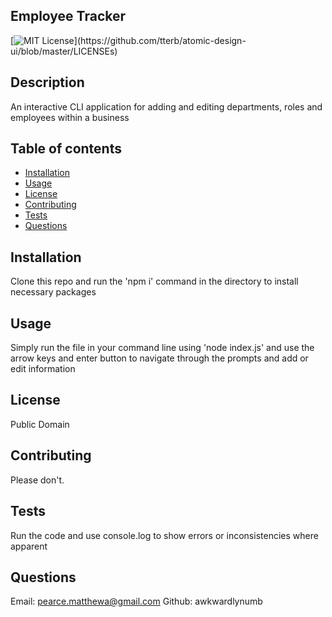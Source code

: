 ## Employee Tracker

  [![MIT License](https://img.shields.io/apm/l/atomic-design-ui.svg?)](https://github.com/tterb/atomic-design-ui/blob/master/LICENSEs)

## Description
An interactive CLI application for adding and editing departments, roles and employees within a business

<!-- TABLE OF CONTENTS -->
## Table of contents
* [Installation](#Installation)
* [Usage](#Usage)
* [License](#License)
* [Contributing](#Contributing)
* [Tests](#Tests)
* [Questions](#Questions)
 
## Installation
Clone this repo and run the 'npm i' command in the directory to install necessary packages

## Usage
Simply run the file in your command line using 'node index.js' and use the arrow keys and enter button to navigate through the prompts and add or edit information

## License
Public Domain

## Contributing
Please don't.

## Tests
Run the code and use console.log to show errors or inconsistencies where apparent

## Questions
Email: pearce.matthewa@gmail.com
Github: awkwardlynumb
